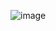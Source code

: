 ![image](https://user-images.githubusercontent.com/76823502/153622965-db851c0e-0b10-4c9a-8ee5-1889d6d17b65.png)
